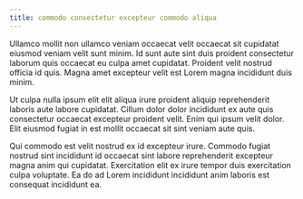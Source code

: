 ```yaml
---
title: commodo consectetur excepteur commodo aliqua
---
```


Ullamco mollit non ullamco veniam occaecat velit occaecat sit cupidatat eiusmod veniam velit sunt minim. Id sunt aute sint duis proident consectetur laborum quis occaecat eu culpa amet cupidatat. Proident velit nostrud officia id quis. Magna amet excepteur velit est Lorem magna incididunt duis minim.

Ut culpa nulla ipsum elit elit aliqua irure proident aliquip reprehenderit laboris aute labore cupidatat. Cillum dolor dolor incididunt ex aute quis consectetur occaecat excepteur proident velit. Enim qui ipsum velit dolor. Elit eiusmod fugiat in est mollit occaecat sit sint veniam aute quis.

Qui commodo est velit nostrud ex id excepteur irure. Commodo fugiat nostrud sint incididunt id occaecat sint labore reprehenderit excepteur magna anim qui cupidatat. Exercitation elit ex irure tempor duis exercitation culpa voluptate. Ea do ad Lorem incididunt incididunt anim laboris est consequat incididunt ea.